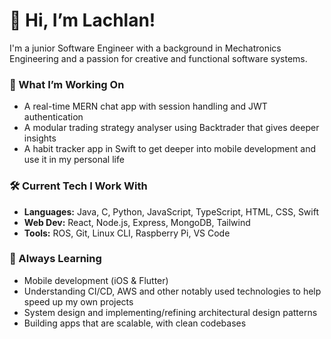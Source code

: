 # 👋 Hi, I’m Lachlan!

I'm a junior Software Engineer with a background in Mechatronics Engineering and a passion for creative and functional software systems.

### 🚀 What I’m Working On
- A real-time MERN chat app with session handling and JWT authentication
- A modular trading strategy analyser using Backtrader that gives deeper insights
- A habit tracker app in Swift to get deeper into mobile development and use it in my personal life

### 🛠️ Current Tech I Work With
- **Languages:** Java, C, Python, JavaScript, TypeScript, HTML, CSS, Swift  
- **Web Dev:** React, Node.js, Express, MongoDB, Tailwind  
- **Tools:** ROS, Git, Linux CLI, Raspberry Pi, VS Code  

### 🌱 Always Learning
- Mobile development (iOS & Flutter)
- Understanding CI/CD, AWS and other notably used technologies to help speed up my own projects
- System design and implementing/refining architectural design patterns
- Building apps that are scalable, with clean codebases

